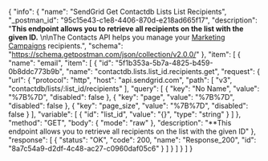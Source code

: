 {
  "info": {
    "name": "SendGrid Get Contactdb Lists List  Recipients",
    "_postman_id": "95c15e43-c1e8-4406-870d-e218ad665f17",
    "description": "**This endpoint allows you to retrieve all recipients on the list with the given ID.** \n\nThe Contacts API helps you manage your [Marketing Campaigns](https://sendgrid.com/docs/User_Guide/Marketing_Campaigns/index.html) recipients.",
    "schema": "https://schema.getpostman.com/json/collection/v2.0.0/"
  },
  "item": [
    {
      "name": "email",
      "item": [
        {
          "id": "5f1b353a-5b7a-4825-b459-0b8ddc773b9b",
          "name": "contactdb.lists.list_id.recipients.get",
          "request": {
            "url": {
              "protocol": "http",
              "host": "api.sendgrid.com",
              "path": [
                "v3",
                "contactdb/lists/:list_id/recipients"
              ],
              "query": [
                {
                  "key": "No Name",
                  "value": "%7B%7D",
                  "disabled": false
                },
                {
                  "key": "page",
                  "value": "%7B%7D",
                  "disabled": false
                },
                {
                  "key": "page_size",
                  "value": "%7B%7D",
                  "disabled": false
                }
              ],
              "variable": [
                {
                  "id": "list_id",
                  "value": "{}",
                  "type": "string"
                }
              ]
            },
            "method": "GET",
            "body": {
              "mode": "raw"
            },
            "description": "**This endpoint allows you to retrieve all recipients on the list with the given ID"
          },
          "response": [
            {
              "status": "OK",
              "code": 200,
              "name": "Response_200",
              "id": "8a7c54a9-d2df-4c48-ac27-c0960daf05c6"
            }
          ]
        }
      ]
    }
  ]
}